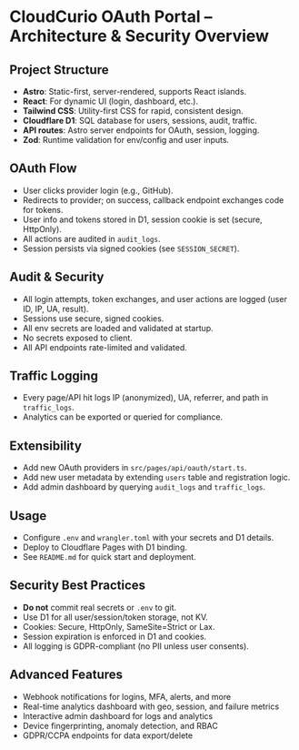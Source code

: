 # CloudCurio OAuth Portal – Architecture & Security Overview

## Project Structure

- **Astro**: Static-first, server-rendered, supports React islands.
- **React**: For dynamic UI (login, dashboard, etc.).
- **Tailwind CSS**: Utility-first CSS for rapid, consistent design.
- **Cloudflare D1**: SQL database for users, sessions, audit, traffic.
- **API routes**: Astro server endpoints for OAuth, session, logging.
- **Zod**: Runtime validation for env/config and user inputs.

## OAuth Flow

- User clicks provider login (e.g., GitHub).
- Redirects to provider; on success, callback endpoint exchanges code for tokens.
- User info and tokens stored in D1, session cookie is set (secure, HttpOnly).
- All actions are audited in `audit_logs`.
- Session persists via signed cookies (see `SESSION_SECRET`).

## Audit & Security

- All login attempts, token exchanges, and user actions are logged (user ID, IP, UA, result).
- Sessions use secure, signed cookies.
- All env secrets are loaded and validated at startup.
- No secrets exposed to client.
- All API endpoints rate-limited and validated.

## Traffic Logging

- Every page/API hit logs IP (anonymized), UA, referrer, and path in `traffic_logs`.
- Analytics can be exported or queried for compliance.

## Extensibility

- Add new OAuth providers in `src/pages/api/oauth/start.ts`.
- Add new user metadata by extending `users` table and registration logic.
- Add admin dashboard by querying `audit_logs` and `traffic_logs`.

## Usage

- Configure `.env` and `wrangler.toml` with your secrets and D1 details.
- Deploy to Cloudflare Pages with D1 binding.
- See `README.md` for quick start and deployment.

## Security Best Practices

- **Do not** commit real secrets or `.env` to git.
- Use D1 for all user/session/token storage, not KV.
- Cookies: Secure, HttpOnly, SameSite=Strict or Lax.
- Session expiration is enforced in D1 and cookies.
- All logging is GDPR-compliant (no PII unless user consents).

## Advanced Features

- Webhook notifications for logins, MFA, alerts, and more
- Real-time analytics dashboard with geo, session, and failure metrics
- Interactive admin dashboard for logs and analytics
- Device fingerprinting, anomaly detection, and RBAC
- GDPR/CCPA endpoints for data export/delete
